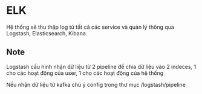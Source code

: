 # ELK

Hệ thống sẽ thu thập log từ tất cả các service và quản lý thông qua Logstash, Elasticsearch, Kibana.

## Note

Logstash cấu hình nhận dữ liệu từ 2 pipeline để chia dữ liệu vào 2 indeces, 1 cho các hoạt động của user, 1 cho các hoạt động của hệ thống

Nếu nhận dữ liệu từ kafka chú ý config trong thư mục /logstash/pipeline
